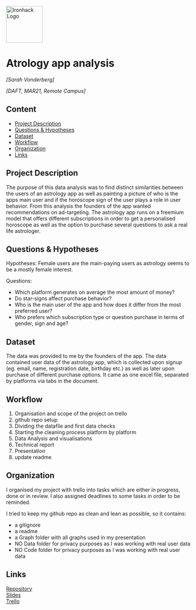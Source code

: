 <img src="https://bit.ly/2VnXWr2" alt="Ironhack Logo" width="100"/>

# Atrology app analysis
*[Sarah Vonderberg]*

*[DAFT, MAR21, Remote Campus]*

## Content
- [Project Description](#project-description)
- [Questions & Hypotheses](#questions-hypotheses)
- [Dataset](#dataset)
- [Workflow](#workflow)
- [Organization](#organization)
- [Links](#links)

## Project Description
The purpose of this data analysis was to find distinct similarities between the users of an astrology app as well as painting a picture of who is the apps main user and if the horoscope sign of the user plays a role in user behavior. From this analysis the founders of the app wanted recommendations on ad-targeting. 
The astrology app runs on a freemium model that offers different subscriptions in order to get a personalised horoscope as well as the option to purchase several questions to ask a real life astrologer.

## Questions & Hypotheses
Hypotheses:
Female users are the main-paying users as astrology seems to be a mostly female interest. 

Questions:
- Which platform generates on average the most amount of money?
- Do star-signs affect purchase behavior?
- Who is the main user of the app and how does it differ from the most preferred user?
- Who prefers which subscription type or question purchase in terms of gender, sign and age?

## Dataset
The data was provided to me by the founders of the app. The data contained user data of the astrology app, which is collected upon signup (eg. email, name, registration date, birthday etc.) as well as later upon purchase of different purchase options. It came as one excel file, separated by platforms via tabs in the document.

## Workflow
1) Organisation and scope of the project on trello
2) github repo setup
3) Dividing the datafile and first data checks
4) Starting the cleaning process platform by platform
5) Data Analysis and visualisations
6) Technical report
7) Presentation
8) update readme 

## Organization
I organised my project with trello into tasks which are either in progress, done or in review. I also assigned deadlines to some tasks in order to be reminded.

I tried to keep my github repo as clean and lean as possible, so it contains:

- a gitignore
- a readme
- a Graph folder with all graphs used in my presentation
- NO Data folder for privacy purposes as I was working with real user data
- NO Code folder for privacy purposes as I was working with real user data

## Links

[Repository](https://github.com/Salevo/App-Data-Analysis)  
[Slides](https://drive.google.com/file/d/1lETUrdOqJDV0gsIEVuTHCU4cyKP80BGp/view?usp=sharing)  
[Trello](https://trello.com/b/az3vC8XU/data)  
